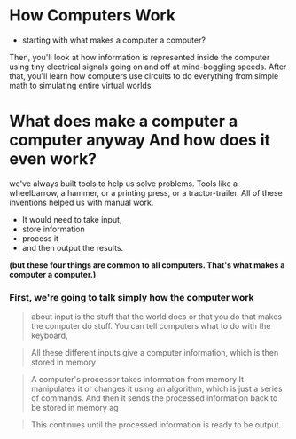 #  How Computers Work
* starting with what makes a computer a computer? 

Then, you'll look at how information is represented inside the computer
using tiny electrical signals going on and off at mind-boggling speeds.
After that, you'll learn how computers use circuits to do everything
from simple math to simulating entire virtual worlds

# What does make a computer a computer anyway And how does it even work?
 we've always built tools to help us solve problems.
Tools like a wheelbarrow, a hammer, or a printing press, or a tractor-trailer.
All of these inventions helped us with manual work.

* It would need to take input,
* store information
* process it 
* and then output the results.


**(but these four things are common to all computers.
That's what makes a computer a computer.)**

### First, we're going to talk simply how the computer work 

> about input is the stuff that the world does or
that you do that makes the computer do stuff.
You can tell computers what to do
with the keyboard,

> All these different inputs give a computer
information, which is then stored in memory

> A computer's processor takes
information from memory It manipulates it or changes it using an algorithm, which is just a series of commands.
And then it sends the processed information back to be stored in memory ag

> This continues until the processed information is ready to be output.
